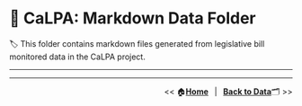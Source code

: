 # :open_file_folder: CaLPA: Markdown Data Folder

:label: This folder contains markdown files generated from legislative bill monitored data in the CaLPA project.

----


----

<div align="right">

<< :house:[**Home**](../..)&ensp; | &ensp;[**Back to Data**](../):card_index_dividers: >>
</div>
